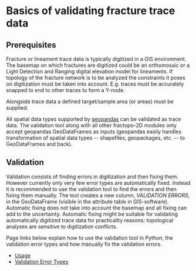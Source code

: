 # Basics of validating fracture trace data

## Prerequisites

Fracture or lineament trace data is typically digitized in a GIS environment.
The basemap on which fractures are digitized could be an orthomosaic or a Light
Detection and Ranging digital elevation model for lineaments. If topology of
the fracture network is to be analyzed the constraints it poses on digitization
must be taken into account. E.g. traces must be accurately snapped to end to
other traces to form a Y-node.

Alongside trace data a defined target/sample area (or areas) must be supplied.

All spatial data types supported by [geopandas](https://geopandas.org/) can be
validated as trace data. The validation tool along with all other fractopo-2D
modules only accept geopandas GeoDataFrames as inputs (geopandas easily handles
transformation of spatial data types -- shapefiles, geopackages, etc. -- to
GeoDataFrames and back).

## Validation

Validation consists of finding errors in digitization and then fixing them.
However currently only very few error types are automatically fixed. Instead it
is recommended to use the validation tool to find the errors and then fixing
them manually. The tool creates a new column, *VALIDATION ERRORS*, in the
GeoDataFrame (visible in the attribute table in GIS-software). Automatic fixing
does not take into account the basemap and all fixing can add to the
uncertainty. Automatic fixing might be suitable for validating automatically
digitized trace data for practicality reasons: topological analyses are sensitive to
digitization conflicts.

Page links below explain how to use the validation tool in Python,
the validation error types and how manually fix the validation errors.

* [Usage](usage.md)
* [Validation Error Types](errors.md)
